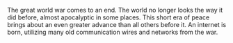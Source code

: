The great world war comes to an end. The world no longer looks the way it did before, almost apocalyptic in some places. This short era of peace brings about an even greater advance than all others before it.
An internet is born, utilizing many old communication wires and networks from the war. 